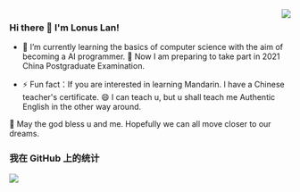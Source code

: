 <img align="right" src="https://github-readme-stats.vercel.app/api?username=lonuslan&show_icons=true&icon_color=805AD5&text_color=718096&bg_color=ffffff&hide_title=true" />

### Hi there 👋 I'm Lonus Lan!

<!--
**lonuslan/lonuslan** is a ✨ _special_ ✨ repository because its `README.md` (this file) appears on your GitHub profile.

Here are some ideas to get you started:

- 🔭 I’m currently working on ...
- 🌱 I’m currently learning ...
- 👯 I’m looking to collaborate on ...
- 🤔 I’m looking for help with ...
- 💬 Ask me about ...
- 📫 How to reach me: ...
- 😄 Pronouns: ...
- ⚡ Fun fact: ...
-->

- 🌱 I’m currently learning the basics of computer science with the aim of becoming a AI programmer. 🤔 Now I am preparing to take part in 2021 China Postgraduate Examination.

- ⚡ Fun fact：If you are interested in learning Mandarin. I have a Chinese teacher's certificate. 😄 I can teach u, but u shall teach me Authentic English in the other way around.

:art: May the god bless u and me. Hopefully we can all move closer to our dreams.

### 我在 GitHub 上的统计

<a title="Hits" target="_blank" href="https://github.com/lonuslan/lonuslan"><img src="https://hits.b3log.org/88250/88250.svg"></a>
